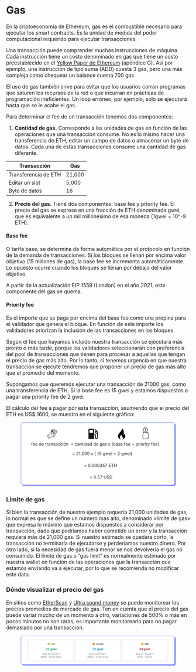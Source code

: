 # Gas

En la criptoeconomía de Ethereum, gas es el combustible necesario para ejecutar los smart contracts. Es la unidad de medida del poder computacional requerido para ejecutar transacciones.

Una transacción puede comprender muchas instrucciones de máquina. Cada instrucción tiene un costo denominado en gas que tiene un costo preestablecido en el [Yellow Paper de Ethereum](https://ethereum.github.io/yellowpaper/paper.pdf) (apéndice G). Así por ejemplo, una instrucción de tipo suma (ADD) cuesta 3 gas, pero una más compleja como chequear un balance cuesta 700 gas.

El uso de gas también sirve para evitar que los usuarios corran programas que saturen los recursos de la red o que incurran en prácticas de programación ineficientes. Un loop erróneo, por ejemplo, sólo se ejecutará hasta que se le acabe el gas.

Para determinar el fee de un transacción tenemos dos componentes:

1. **Cantidad de gas.** Corresponde a las unidades de gas en función de las operaciones que una transacción consume. No es lo mismo hacer una transferencia de ETH, editar un campo de datos o almacenar un byte de datos. Cada una de estas transacciones consume una cantidad de gas diferente.

| Transacción          | Gas    |
| -------------------- | ------ |
| Transferencia de ETH | 21,000 |
| Editar un slot       | 5,000  |
| Byte de datos        | 16     |

2. **Precio del gas.** Tiene dos componentes: base fee y priority fee. El precio del gas se expresa en una fracción de ETH denominada gwei, que es equivalente a un mil millonésimo de esa moneda (1gwei = 10^-9 ETH).

#### **Base fee**

O tarifa base, se determina de forma automática por el protocolo en función de la demanda de transacciones. Si los bloques se llenan por encima valor objetivo (15 millones de gas), la base fee se incrementa automáticamente. Lo opuesto ocurre cuando los bloques se llenan por debajo del valor objetivo.

A partir de la actualización EIP 1559 (London) en el año 2021, este componente del gas se quema.

#### **Priority fee**

Es el importe que se paga por encima del base fee como una propina para el validador que genera el bloque. En función de este importe los validadores priorizan la inclusión de las transacciones en los bloques.

Según el fee que hayamos incluido nuestra transacción se ejecutará más pronto o más tarde, porque los validadores seleccionarán con preferencia del pool de transacciones que tienen para procesar a aquellas que tengan el precio de gas más alto. Por lo tanto, si tenemos urgencia en que nuestra transacción se ejecute tendremos que proponer un precio de gas más alto que el promedio del momento.

Supongamos que queremos ejecutar una transacción de 21000 gas, como una transferencia de ETH. Si la base fee es 15 gwei y estamos dispuestos a pagar una priority fee de 2 gwei.

El cálculo del fee a pagar por esta transacción, asumiendo que el precio del ETH es US$ 1600, se muestra en el siguiente gráfico:

<figure><img src="../../../.gitbook/assets/EDP_mod1_15_gb.png" alt=""><figcaption></figcaption></figure>

### Límite de gas

Si bien la transacción de nuestro ejemplo requería 21,000 unidades de gas, lo normal es que se define un número más alto, denominado «límite de gas» que expresa lo máximo que estamos dispuestos a considerar por transacción, dado que podríamos haber cometido un error y la transacción requiera más de 21,000 gas. Si nuestro estimado se quedara corto, la transacción no terminaría de ejecutarse y perderíamos nuestro dinero. Por otro lado, si la necesidad de gas fuera menor se nos devolvería el gas no consumido. El límite de gas o “gas limit” es normalmente estimado por nuestra wallet en función de las operaciones que la transacción que estamos enviando va a ejecutar, por lo que se recomienda no modificar este dato.

### Dónde visualizar el precio del gas

En sitios como [EtherScan](https://etherscan.io/gastracker) y [Ultra sound money](https://ultrasound.money/) se puede monitorear los precios promedios de mercado de gas. Ten en cuenta que el precio del gas puede variar mucho de un momento a otro, variaciones de 500% o más en pocos minutos no son raras, es importante monitorearlo para no pagar demasiado por una transacción.

<figure><img src="../../../.gitbook/assets/EDP_mod1_16_gb.png" alt=""><figcaption></figcaption></figure>

